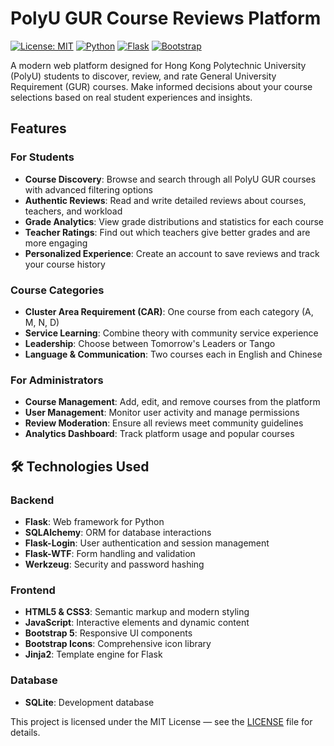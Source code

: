 # PolyU GUR Course Reviews Platform

[![License: MIT](https://img.shields.io/badge/License-MIT-yellow.svg)](https://opensource.org/licenses/MIT)
[![Python](https://img.shields.io/badge/Python-3.8-blue.svg)](https://www.python.org/)
[![Flask](https://img.shields.io/badge/Flask-2.0.1-green.svg)](https://flask.palletsprojects.com/)
[![Bootstrap](https://img.shields.io/badge/Bootstrap-5.1.3-purple.svg)](https://getbootstrap.com/)

A modern web platform designed for Hong Kong Polytechnic University (PolyU) students to discover, review, and rate General University Requirement (GUR) courses. Make informed decisions about your course selections based on real student experiences and insights.

## Features

### For Students
- **Course Discovery**: Browse and search through all PolyU GUR courses with advanced filtering options
- **Authentic Reviews**: Read and write detailed reviews about courses, teachers, and workload
- **Grade Analytics**: View grade distributions and statistics for each course
- **Teacher Ratings**: Find out which teachers give better grades and are more engaging
- **Personalized Experience**: Create an account to save reviews and track your course history

### Course Categories
- **Cluster Area Requirement (CAR)**: One course from each category (A, M, N, D)
- **Service Learning**: Combine theory with community service experience
- **Leadership**: Choose between Tomorrow's Leaders or Tango
- **Language & Communication**: Two courses each in English and Chinese

### For Administrators
- **Course Management**: Add, edit, and remove courses from the platform
- **User Management**: Monitor user activity and manage permissions
- **Review Moderation**: Ensure all reviews meet community guidelines
- **Analytics Dashboard**: Track platform usage and popular courses

## 🛠️ Technologies Used

### Backend
- **Flask**: Web framework for Python
- **SQLAlchemy**: ORM for database interactions
- **Flask-Login**: User authentication and session management
- **Flask-WTF**: Form handling and validation
- **Werkzeug**: Security and password hashing

### Frontend
- **HTML5 & CSS3**: Semantic markup and modern styling
- **JavaScript**: Interactive elements and dynamic content
- **Bootstrap 5**: Responsive UI components
- **Bootstrap Icons**: Comprehensive icon library
- **Jinja2**: Template engine for Flask

### Database
- **SQLite**: Development database

This project is licensed under the MIT License — see the [LICENSE](https://opensource.org/licenses/MIT) file for details.
